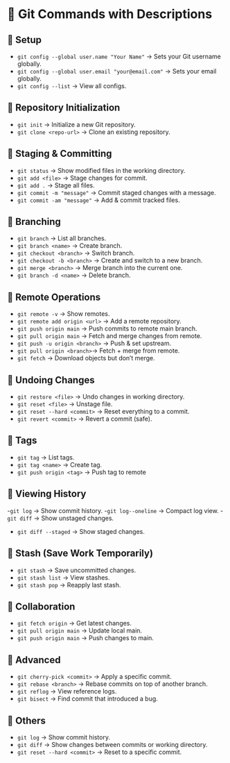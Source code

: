 # 📘 Git Commands with Descriptions

## 🔹 Setup
- `git config --global user.name "Your Name"` -> Sets your Git username globally.
- `git config --global user.email "your@email.com"` -> Sets your email globally.
- `git config --list`  →  View all configs.

## 🔹 Repository Initialization
- `git init`  ->  Initialize a new Git repository.
- `git clone <repo-url>`  ->  Clone an existing repository.

## 🔹 Staging & Committing
- `git status`  -> Show modified files in the working directory.
- `git add <file>`  -> Stage changes for commit.
- `git add .` → Stage all files.
- `git commit -m "message"`  -> Commit staged changes with a message.
- `git commit -am "message"` → Add & commit tracked files.

## 🔹 Branching
- `git branch`  -> List all branches.
- `git branch <name>` → Create branch.
- `git checkout <branch>` → Switch branch.
- `git checkout -b <branch>` ->  Create and switch to a new branch.
- `git merge <branch>`  ->  Merge branch into the current one.
- `git branch -d <name>` → Delete branch.

## 🔹 Remote Operations
- `git remote -v` ->  Show remotes.
- `git remote add origin <url>` ->  Add a remote repository.
- `git push origin main`  -> Push commits to remote main branch.
- `git pull origin main` -> Fetch and merge changes from remote.
- `git push -u origin <branch>` → Push & set upstream.
- `git pull origin <branch>`→ Fetch + merge from remote.
- `git fetch` → Download objects but don’t merge.

## 🔹 Undoing Changes
- `git restore <file>` → Undo changes in working directory.
- `git reset <file>` → Unstage file.
- `git reset --hard <commit>` → Reset everything to a commit.
- `git revert <commit>` → Revert a commit (safe).

## 🔹 Tags
- `git tag`  →  List tags.
- `git tag <name>`  →  Create tag.
- `git push origin <tag>`  →  Push tag to remote

## 🔹 Viewing History
-`git log` → Show commit history.
-`git log--oneline` → Compact log view.
-`git diff` → Show unstaged changes.
- `git diff --staged` → Show staged changes.

## 🔹 Stash (Save Work Temporarily)
- `git stash` → Save uncommitted changes.
- `git stash list` → View stashes.
- `git stash pop` → Reapply last stash.

## 🔹 Collaboration
- `git fetch origin` → Get latest changes.
- `git pull origin main` → Update local main.
- `git push origin main` → Push changes to main.

## 🔹 Advanced
- `git cherry-pick <commit>` → Apply a specific commit.
- `git rebase <branch>` → Rebase commits on top of another branch.
- `git reflog` → View reference logs.
- `git bisect` → Find commit that introduced a bug.

## 🔹 Others
- `git log` ->  Show commit history.
- `git diff` ->  Show changes between commits or working directory.
- `git reset --hard <commit>` ->  Reset to a specific commit.
